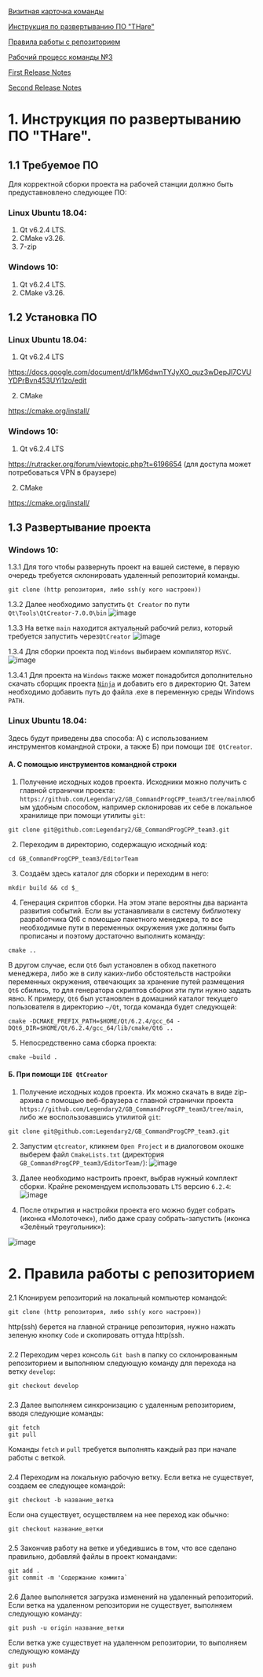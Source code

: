 [Визитная карточка команды](https://github.com/Legendary2/GB_CommandProgCPP_team3/wiki)

[Инструкция по развертыванию ПО "THare"](https://github.com/Legendary2/GB_CommandProgCPP_team3/edit/main/README.MD#%D0%B8%D0%BD%D1%81%D1%82%D1%80%D1%83%D0%BA%D1%86%D0%B8%D1%8F-%D0%BF%D0%BE-%D1%80%D0%B0%D0%B7%D0%B2%D0%B5%D1%80%D1%82%D1%8B%D0%B2%D0%B0%D0%BD%D0%B8%D1%8E-%D0%BF%D0%BE-thare)

[Правила работы с репозиторием](https://github.com/Legendary2/GB_CommandProgCPP_team3/edit/main/README.MD#%D0%BF%D1%80%D0%B0%D0%B2%D0%B8%D0%BB%D0%B0-%D1%80%D0%B0%D0%B1%D0%BE%D1%82%D1%8B-%D1%81-%D1%80%D0%B5%D0%BF%D0%BE%D0%B7%D0%B8%D1%82%D0%BE%D1%80%D0%B8%D0%B5%D0%BC)

[Рабочий процесс команды №3](https://drive.google.com/file/d/1KAaR9hctvW2iiWwgqO0asiC_NJ4L_I4n/view?usp=share_link)

[First Release Notes](https://github.com/Legendary2/GB_CommandProgCPP_team3/releases/tag/v.0.1.0)

[Second Release Notes](https://github.com/Legendary2/GB_CommandProgCPP_team3/releases/tag/v.0.5.0)

# 1. Инструкция по развертыванию ПО "THare".
## 1.1 Требуемое ПО
Для корректной сборки проекта на рабочей станции должно быть предуставновлено следующее ПО:
### Linux Ubuntu 18.04:
1. Qt v6.2.4 LTS.
2. CMake v3.26.
3. 7-zip

### Windows 10:
1. Qt v6.2.4 LTS.
2. CMake v3.26.

## 1.2 Установка ПО
### Linux Ubuntu 18.04:
1. Qt v6.2.4 LTS

https://docs.google.com/document/d/1kM6dwnTYJyXO_quz3wDepJl7CVUYDPrBvn453UYi1zo/edit

2. CMake

https://cmake.org/install/

### Windows 10:
1. Qt v6.2.4 LTS

https://rutracker.org/forum/viewtopic.php?t=6196654 (для доступа может потребоваться VPN в браузере)

2. CMake

https://cmake.org/install/

## 1.3 Развертывание проекта
### Windows 10:
1.3.1 Для того чтобы развернуть проект на вашей системе, в первую очередь требуется склонировать удаленный репозиторий команды.
```
git clone (http репозитория, либо ssh(у кого настроен))
```
1.3.2 Далее необходимо запустить `Qt Creator` по пути `Qt\Tools\QtCreator-7.0.0\bin`
![image](https://user-images.githubusercontent.com/78610228/224943349-cfe887d5-c664-459c-bae1-49a56a232b05.png)

1.3.3 На ветке `main` находится актуальный рабочий релиз, который требуется запустить через`QtCreator`
![image](https://user-images.githubusercontent.com/78610228/220890872-9cc25359-4a32-40b5-9587-f43309324ba1.png)

1.3.4 Для сборки проекта под `Windows` выбираем компилятор `MSVC`.
![image](https://user-images.githubusercontent.com/78610228/220891376-5fb55256-802e-4473-b8d6-c1af8b86f7d6.png)

1.3.4.1 Для проекта на `Windows` также может понадобится дополнительно скачать сборщик проекта [`Ninja`](https://drive.google.com/file/d/17m5o9hbwFz5loNbDy6oWGuOKzn1AGMfn/view?usp=share_link) и добавить его в директорию Qt. Затем необходимо добавить путь до файла .exe в переменную среды Windows `PATH`.

### Linux Ubuntu 18.04:

Здесь будут приведены два способа: А) с использованием инструментов командной строки, а также Б) при помощи `IDE QtCreator`.

#### А. С помощью инструментов командной строки

1. Получение исходных кодов проекта. Исходники можно получить с главной странички проекта: `https://github.com/Legendary2/GB_CommandProgCPP_team3/tree/main`любым удобным способом, например  склонировав их себе в локальное хранилище при помощи утилиты `git`:

```
git clone git@github.com:Legendary2/GB_CommandProgCPP_team3.git
```

2. Переходим в директорию, содержащую исходный код:

```
cd GB_CommandProgCPP_team3/EditorTeam
```

3. Создаём здесь каталог для сборки и переходим в него:

```
mkdir build && cd $_
```

4. Генерация скриптов сборки. На этом этапе вероятны два варианта развития событий. Если вы устанавливали в систему библиотеку разработчика Qt6 с помощью пакетного менеджера, то все необходимые пути в переменных окружения уже должны быть прописаны и поэтому достаточно выполнить команду:

```
cmake ..
```

В другом случае, если `Qt6` был установлен в обход пакетного менеджера, либо же в силу каких-либо обстоятельств настройки переменных окружения, отвечающих за хранение путей размещения `Qt6` сбились, то для генератора скриптов сборки эти пути нужно задать явно. К примеру, `Qt6` был установлен в домашний каталог текущего пользователя в директорию `~/Qt`, тогда команда будет следующей:

```
cmake -DCMAKE_PREFIX_PATH=$HOME/Qt/6.2.4/gcc_64 -DQt6_DIR=$HOME/Qt/6.2.4/gcc_64/lib/cmake/Qt6 ..
```

5. Непосредственно сама сборка проекта:

```
cmake —build .
```


#### Б. При помощи `IDE QtCreator`

1. 	Получение исходных кодов проекта. Их можно скачать в виде zip-архива с помощью веб-браузера с  главной  странички проекта `https://github.com/Legendary2/GB_CommandProgCPP_team3/tree/main`, либо же воспользовавшись утилитой `git`:

```
git clone git@github.com:Legendary2/GB_CommandProgCPP_team3.git
```

2. Запустим `qtcreator`, кликнем `Open Project` и в диалоговом окошке выберем файл `CmakeLists.txt` (директория `GB_CommandProgCPP_team3/EditorTeam/`):
![image](https://user-images.githubusercontent.com/78610228/224943596-14bd2ccf-25f9-4a04-917e-f110b7f3294f.png)

3. Далее необходимо настроить проект, выбрав нужный комплект сборки. Крайне рекомендуем использовать `LTS` версию `6.2.4`:
![image](https://user-images.githubusercontent.com/78610228/224943664-8fd45a78-3a5a-488f-b694-2d1d5ecc78d4.png)

4. После открытия и настройки проекта его можно будет собрать (иконка «Молоточек»), либо даже сразу собрать-запустить (иконка «Зелёный треугольник»):

![image](https://user-images.githubusercontent.com/78610228/224943728-cc8540ad-3b3a-48dc-bba4-8bd97348c327.png)


# 2. Правила работы с репозиторием
###
2.1 Клонируем репозиторий на локальный компьютер командой:

```
git clone (http репозитория, либо ssh(у кого настроен))
```
http(ssh) берется на главной странице репозитория, нужно нажать зеленую кнопку `Code` и скопировать оттуда http(ssh.
###

2.2 Переходим через консоль `Git bash` в папку со склонированным репозиторием и выполняюм следующую команду для перехода на ветку `develop`:
```
git checkout develop
```
###
2.3 Далее выполняем синхронизацию с удаленным репозиторием, вводя следующие команды:
```
git fetch
git pull
```
Команды `fetch` и `pull` требуется выполнять каждый раз при начале работы с веткой.
###
2.4 Переходим на локальную рабочую ветку.
Если ветка не существует, создаем ее следующее командой:
```
git checkout -b название_ветка
```
Если она существует, осуществляем на нее переход как обычно:
```
git checkout название_ветки
```
###

2.5 Закончив работу на ветке и убедившись в том, что все сделано правильно, добавляй файлы в проект командами:

```
git add .
git commit -m 'Содержание коммита`
```
###
2.6 Далее выполняется загрузка изменений на удаленный репозиторий.
Если ветка на удаленном репозитории не существует, выполняем следующую команду:
```
git push -u origin название_ветки
```
Если ветка уже существует на удаленном репозитории, то выполняем следующую команду
```
git push
```
